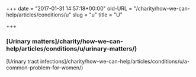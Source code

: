+++
date = "2017-01-31 14:57:18+00:00"
old-URL = "/charity/how-we-can-help/articles/conditions/u"
slug = "u"
title = "U"

+++

### [Urinary matters]/charity/how-we-can-help/articles/conditions/u/urinary-matters/)
[Urinary tract infections]/charity/how-we-can-help/articles/conditions/u/a-common-problem-for-women/)
